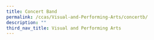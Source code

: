 ```yaml
---
title: Concert Band
permalink: /ccas/Visual-and-Performing-Arts/concertb/
description: ""
third_nav_title: Visual and Performing Arts
---
```

